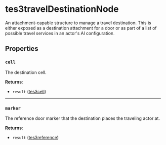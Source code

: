 # tes3travelDestinationNode
<div class="search_terms" style="display: none">tes3traveldestinationnode, traveldestinationnode</div>

<!---
	This file is autogenerated. Do not edit this file manually. Your changes will be ignored.
	More information: https://github.com/MWSE/MWSE/tree/master/docs
-->

An attachment-capable structure to manage a travel destination. This is either exposed as a destination attachment for a door or as part of a list of possible travel services in an actor's AI configuration.

## Properties

### `cell`
<div class="search_terms" style="display: none">cell</div>

The destination cell.

**Returns**:

* `result` ([tes3cell](../types/tes3cell.md))

***

### `marker`
<div class="search_terms" style="display: none">marker</div>

The reference door marker that the destination places the traveling actor at.

**Returns**:

* `result` ([tes3reference](../types/tes3reference.md))

